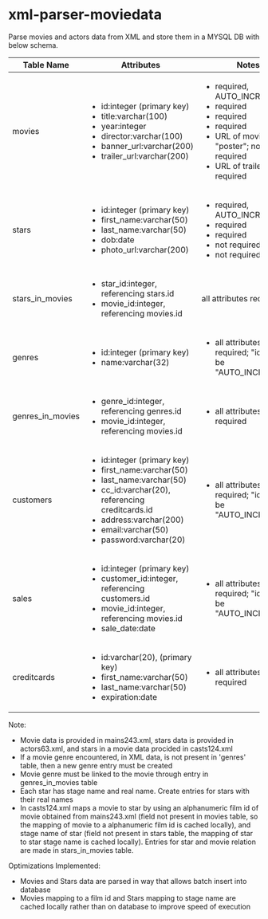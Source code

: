 # xml-parser-moviedata
Parse movies and actors data from XML and store them in a MYSQL DB with below schema.

| Table Name | Attributes| Notes|
| ---------- | --------- | ---- |
| movies     | <ul><li>id:integer (primary key)</li><li>title:varchar(100)<li>year:integer</li><li>director:varchar(100)</li><li>banner_url:varchar(200)</li><li>trailer_url:varchar(200)</li> | <ul><li>required, AUTO_INCREMENT</li><li>required</li><li>required</li><li>required</li><li>URL of movie's "poster"; not required</li><li>URL of trailer; not required</li> |
| stars | <ul><li>id:integer (primary key)</li><li>first_name:varchar(50)</li><li>last_name:varchar(50)</li><li>dob:date</li><li>photo_url:varchar(200)</li> | <ul><li>required, AUTO_INCREMENT</li><li>required</li><li>required</li><li>not required</li><li>not required</li></ul> |
| stars_in_movies | <ul><li>star_id:integer, referencing stars.id</li><li>movie_id:integer, referencing movies.id</li>| all attributes required |
| genres | <ul><li>id:integer (primary key)</li><li>name:varchar(32)</li></ul> | <ul><li>all attributes required; "id" should be "AUTO_INCREMENT"</li></ul> |
| genres_in_movies | <ul><li>genre_id:integer, referencing genres.id</li><li>movie_id:integer, referencing movies.id</li></ul>| <ul><li>all attributes required</li></ul> |
| customers | <ul><li>id:integer (primary key)</li><li>first_name:varchar(50)</li><li>last_name:varchar(50)</li><li>cc_id:varchar(20), referencing creditcards.id</li><li>address:varchar(200)</li><li>email:varchar(50)</li><li>password:varchar(20)</li></ul> | <ul><li>all attributes required; "id" should be "AUTO_INCREMENT"</li></ul> |
| sales | <ul><li>id:integer (primary key)</li><li>customer_id:integer, referencing customers.id</li><li>movie_id:integer, referencing movies.id</li><li>sale_date:date</li></ul> | <ul><li>all attributes required; "id" should be "AUTO_INCREMENT"</li></ul> |
| creditcards | <ul><li>id:varchar(20), (primary key)</li><li>first_name:varchar(50)</li><li>last_name:varchar(50)</li><li>expiration:date</li></ul> | <ul><li>all attributes required</li></ul> |

Note:
- Movie data is provided in mains243.xml, stars data is provided in actors63.xml, and stars in a movie data procided in casts124.xml
- If a movie genre encountered, in XML data, is not present in 'genres' table, then a new genre entry must be created
- Movie genre must be linked to the movie through entry in genres_in_movies table
- Each star has stage name and real name. Create entries for stars with their real names
- In casts124.xml maps a movie to star by using an alphanumeric film id of movie obtained from mains243.xml (field not present in movies table, so the mapping of movie to a alphanumeric film id is cached locally), and stage name of star (field not present in stars table, the mapping of star to star stage name is cached locally). Entries for star and movie relation are made in stars_in_movies table.

Optimizations Implemented:
- Movies and Stars data are parsed in way that allows batch insert into database
- Movies mapping to a film id and Stars mapping to stage name are cached locally rather than on database to improve speed of execution
